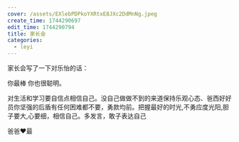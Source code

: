 ```yaml
---
cover: /assets/EXlebPDPkoYXRtxE8JXc2DdMnNg.jpeg
create_time: 1744290697
edit_time: 1744290794
title: 家长会
categories:
  - leyi
---
```



家长会写了一下对乐怡的话：

你最棒 你也很聪明。

对生活和学习要自信点相信自己。没自己做做不到的来道保持乐观心态、爸西好好员你坚强的后盾有任何困难都不要，勇款均前。把握最好的时光,不勇应度光阳,胆子要大,心要细，相信自己。多发言，敢子表达自己

爸爸❤最

